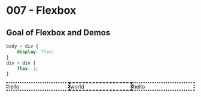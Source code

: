 # 007 - Flexbox

## Goal of Flexbox and Demos

```css
body > div {
    display: flex;
}
div > div {
    flex: 1;
}
```



<div style="display: flex;">
  <div style="flex: 1; border-style: dotted;">
      hello
  </div>
  <div style="flex: 1; border-style: dashed;">
    world    
  </div>
  <div style="flex: 1; border-style: dotted;">
      hello
  </div>
</div>


